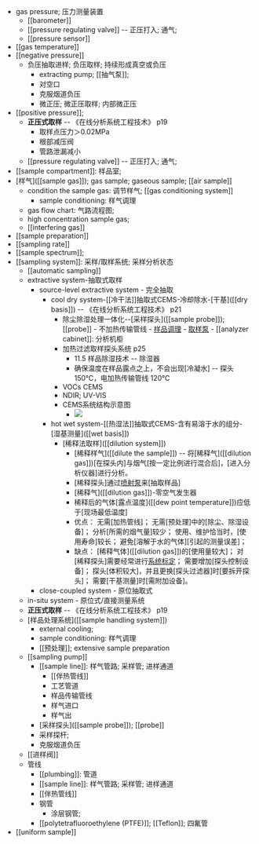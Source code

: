 - gas pressure; 压力测量装置
    - [[barometer]]
    - [[pressure regulating valve]] -- 正压打入; 通气;
    - [[pressure sensor]]
- [[gas temperature]]
- [[negative pressure]]
    - 负压抽取进样; 负压取样; 持续形成真空或负压
        - extracting pump; [[抽气泵]]; 
        - 对空口
        - 克服烟道负压
        - 微正压; 微正压取样; 内部微正压
- [[positive pressure]]; 
    - **正压式取样** -- 《在线分析系统工程技术》 p19
        - 取样点压力＞0.02MPa
        - 根部减压阀
        - 管路泄漏减小
    - [[pressure regulating valve]] -- 正压打入; 通气;
- [[sample compartment]]: 样品室; 
- [样气]([[sample gas]]); gas sample; gaseous sample; [[air sample]]
    - condition the sample gas: 调节样气; [[gas conditioning system]]
        - sample conditioning: 样气调理
    - gas flow chart: 气路流程图;
    - high concentration sample gas;
    - [[interfering gas]]
- [[sample preparation]]
- [[sampling rate]]
- [[sample spectrum]];
- [[sampling system]]: 采样/取样系统; 采样分析状态
    - [[automatic sampling]]
    - extractive system-抽取式取样
        - source-level extractive system - 完全抽取
            - cool dry system-[[冷干法]]抽取式CEMS-冷却除水-[干基]([[dry basis]]) -- 《在线分析系统工程技术》 p21
                - 除尘除湿处理一体化--[采样探头]([[sample probe]]); [[probe]] - 不加热传输管线 - [样品调理](((u5vOhQFwJ))) - [取样泵](((OwFFkfZun))) - [[analyzer cabinet]]: 分析机柜
                - 加热过滤取样探头系统 p25
                    - 11.5 样品除湿技术 -- 除湿器
                    - 确保温度在样品露点之上，不会出现[冷凝水] -- 探头 150℃，电加热传输管线 120℃
                - VOCs CEMS
                - NDIR; UV-VIS
                - CEMS系统结构示意图
                    - ![](https://firebasestorage.googleapis.com/v0/b/firescript-577a2.appspot.com/o/imgs%2Fapp%2FXELiu-NovaKG%2FtZNY06wmaC.jpg?alt=media&token=6d8331cc-6ac8-4d22-bbd8-7ea77f589834)
            - hot wet system-[[热湿法]]抽取式CEMS-含有易溶于水的组分-[湿基测量]([[wet basis]])
                - [稀释法取样]([[dilution system]])
                    - [稀释样气]([[dilute the sample]]) -- 将[稀释气]([[dilution gas]])[在探头内]与烟气[按一定比例进行混合后]，[进入分析仪器]进行分析。
                    - [稀释探头]通过[喷射泵](((NFl37p3JQ)))来[抽取样品]
                    - [稀释气]([[dilution gas]])-零空气发生器
                    - 稀释后的气体[露点温度]([[dew point temperature]])应低于[现场最低温度]
                    - 优点：
无需[加热管线]；
无需[预处理]中的[除尘、除湿设备]；
分析[所需的烟气量]较少；
使用、维护恰当时，[使用寿命]较长；
避免[溶解于水的气体][引起的测量误差]；
                    - 缺点：
[稀释气体]([[dilution gas]])的[使用量较大]；
对[稀释探头]需要经常进行[系统标定](((Ts700DEI1)))；
需要增加[探头控制设备]；
探头[体积较大]，并且更换[探头过滤器]时[要拆开探头]；
需要[干基测量]时[需附加设备]。
        - close-coupled system - 原位抽取式
    - in-situ system - 原位式/直接测量系统
    - **正压式取样** -- 《在线分析系统工程技术》 p19
    - [样品处理系统]([[sample handling system]])
        - external cooling;
        - sample conditioning: 样气调理
        - [[预处理]]; extensive sample preparation
    - [[sampling pump]] 
        - [[sample line]]: 样气管路; 采样管; 进样通道
            - [[伴热管线]]
            - 工艺管道
            - 样品传输管线
            - 样气进口
            - 样气出
        - [采样探头]([[sample probe]]); [[probe]]
        - 采样探杆; 
        - 克服烟道负压
    - [[进样阀]]
    - 管线
        - [[plumbing]]: 管道
        - [[sample line]]: 样气管路; 采样管; 进样通道
        - [[伴热管线]]
        - 钢管
            - 涂层钢管; 
        - [[polytetrafluoroethylene (PTFE)]]; [[Teflon]]; 四氟管
- [[uniform sample]]
